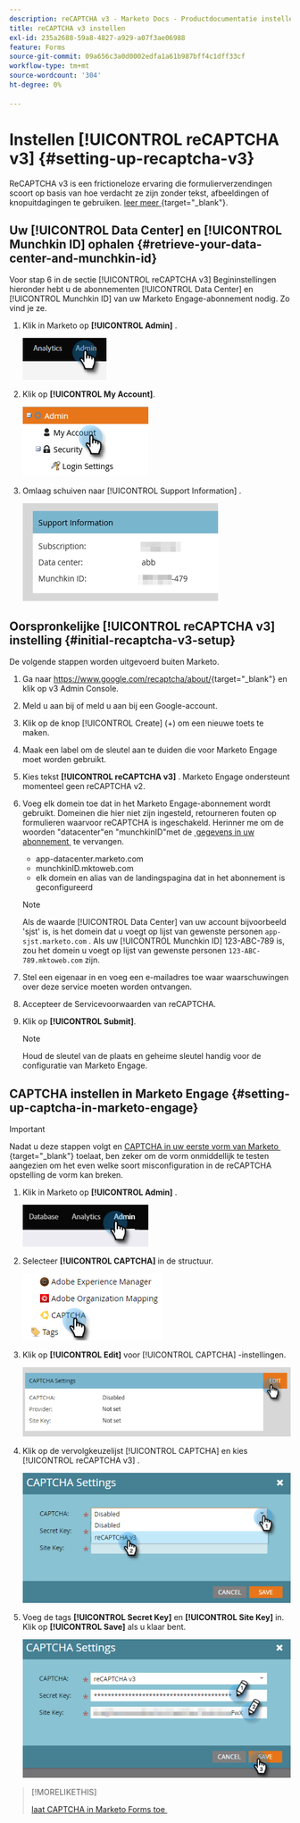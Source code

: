```yaml
---
description: reCAPTCHA v3 - Marketo Docs - Productdocumentatie instellen
title: reCAPTCHA v3 instellen
exl-id: 235a2688-59a8-4827-a929-a07f3ae06988
feature: Forms
source-git-commit: 09a656c3a0d0002edfa1a61b987bff4c1dff33cf
workflow-type: tm+mt
source-wordcount: '304'
ht-degree: 0%

---
```


# Instellen [!UICONTROL reCAPTCHA v3] {#setting-up-recaptcha-v3}

ReCAPTCHA v3 is een frictioneloze ervaring die formulierverzendingen scoort op basis van hoe verdacht ze zijn zonder tekst, afbeeldingen of knopuitdagingen te gebruiken. [&#x200B; leer meer &#x200B;](https://developers.google.com/search/blog/2018/10/introducing-recaptcha-v3-new-way-to){target="_blank"}.

## Uw [!UICONTROL Data Center] en [!UICONTROL Munchkin ID] ophalen {#retrieve-your-data-center-and-munchkin-id}

Voor stap 6 in de sectie [!UICONTROL reCAPTCHA v3] Begininstellingen hieronder hebt u de abonnementen [!UICONTROL Data Center] en [!UICONTROL Munchkin ID] van uw Marketo Engage-abonnement nodig. Zo vind je ze.

1. Klik in Marketo op **[!UICONTROL Admin]** .

   ![](assets/setting-up-recaptcha-v3-1.png)

1. Klik op **[!UICONTROL My Account]**.

   ![](assets/setting-up-recaptcha-v3-2.png)

1. Omlaag schuiven naar [!UICONTROL Support Information] .

   ![](assets/setting-up-recaptcha-v3-3.png)

## Oorspronkelijke [!UICONTROL reCAPTCHA v3] instelling {#initial-recaptcha-v3-setup}

De volgende stappen worden uitgevoerd buiten Marketo.

1. Ga naar [&#x200B; https://www.google.com/recaptcha/about/ &#x200B;](https://www.google.com/recaptcha/about/){target="_blank"} en klik op v3 Admin Console.

1. Meld u aan bij of meld u aan bij een Google-account.

1. Klik op de knop [!UICONTROL Create] (+) om een nieuwe toets te maken.

1. Maak een label om de sleutel aan te duiden die voor Marketo Engage moet worden gebruikt.

1. Kies tekst **[!UICONTROL reCAPTCHA v3]** . Marketo Engage ondersteunt momenteel geen reCAPTCHA v2.

1. Voeg elk domein toe dat in het Marketo Engage-abonnement wordt gebruikt. Domeinen die hier niet zijn ingesteld, retourneren fouten op formulieren waarvoor reCAPTCHA is ingeschakeld. Herinner me om de woorden &quot;datacenter&quot;en &quot;munchkinID&quot;met de [&#x200B; gegevens in uw abonnement &#x200B;](#retrieve-your-data-center-and-munchkin-id) te vervangen.

   * app-datacenter.marketo.com
   * munchkinID.mktoweb.com
   * elk domein en alias van de landingspagina dat in het abonnement is geconfigureerd

   >[!NOTE]
   >
   >Als de waarde [!UICONTROL Data Center] van uw account bijvoorbeeld &#39;sjst&#39; is, is het domein dat u voegt op lijst van gewenste personen `app-sjst.marketo.com` . Als uw [!UICONTROL Munchkin ID] 123-ABC-789 is, zou het domein u voegt op lijst van gewenste personen `123-ABC-789.mktoweb.com` zijn.

1. Stel een eigenaar in en voeg een e-mailadres toe waar waarschuwingen over deze service moeten worden ontvangen.

1. Accepteer de Servicevoorwaarden van reCAPTCHA.

1. Klik op **[!UICONTROL Submit]**.

   >[!NOTE]
   >
   >Houd de sleutel van de plaats en geheime sleutel handig voor de configuratie van Marketo Engage.

## CAPTCHA instellen in Marketo Engage {#setting-up-captcha-in-marketo-engage}

>[!IMPORTANT]
>
>Nadat u deze stappen volgt en [&#x200B; CAPTCHA in uw eerste vorm van Marketo &#x200B;](/help/marketo/product-docs/demand-generation/forms/using-captcha/enable-captcha-in-marketo-forms.md){target="_blank"} toelaat, ben zeker om de vorm onmiddellijk te testen aangezien om het even welke soort misconfiguration in de reCAPTCHA opstelling de vorm kan breken.

1. Klik in Marketo op **[!UICONTROL Admin]** .

   ![](assets/setting-up-recaptcha-v3-4.png)

1. Selecteer **[!UICONTROL CAPTCHA]** in de structuur.

   ![](assets/setting-up-recaptcha-v3-5.png)

1. Klik op **[!UICONTROL Edit]** voor [!UICONTROL CAPTCHA] -instellingen.

   ![](assets/setting-up-recaptcha-v3-6.png)

1. Klik op de vervolgkeuzelijst [!UICONTROL CAPTCHA] en kies [!UICONTROL reCAPTCHA v3] .

   ![](assets/setting-up-recaptcha-v3-7.png)

1. Voeg de tags **[!UICONTROL Secret Key]** en **[!UICONTROL Site Key]** in. Klik op **[!UICONTROL Save]** als u klaar bent.

   ![](assets/setting-up-recaptcha-v3-8.png)

>[!MORELIKETHIS]
>
>[&#x200B; laat CAPTCHA in Marketo Forms toe &#x200B;](/help/marketo/product-docs/demand-generation/forms/using-captcha/enable-captcha-in-marketo-forms.md)
